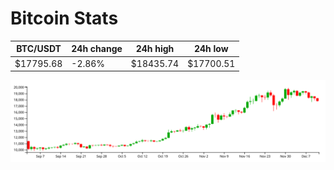 # Bitcoin Stats

BTC/USDT|24h change|24h high|24h low|
|---|---|---|---|
|$17795.68|-2.86%|$18435.74|$17700.51|

<img src="./chart.svg">

